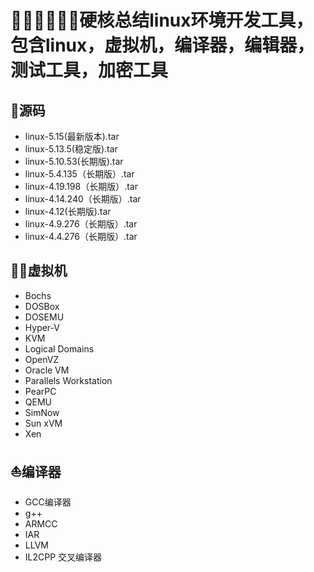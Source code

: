 # 🤸‍♀️🤾‍♀️🤸‍♂️硬核总结linux环境开发工具，包含linux，虚拟机，编译器，编辑器，测试工具，加密工具

## 🚩源码

- linux-5.15(最新版本).tar
- linux-5.13.5(稳定版).tar
- linux-5.10.53(长期版).tar
- linux-5.4.135（长期版）.tar
- linux-4.19.198（长期版）.tar
- linux-4.14.240（长期版）.tar
- linux-4.12(长期版).tar
- linux-4.9.276（长期版）.tar
- linux-4.4.276（长期版）.tar

## 🏳‍🌈虚拟机
- Bochs
- DOSBox
- DOSEMU
- Hyper-V
- KVM
- Logical Domains
- OpenVZ
- Oracle VM
- Parallels Workstation
- PearPC
- QEMU
- SimNow
- Sun xVM
- Xen

## ⛵编译器

- GCC编译器
- g++
- ARMCC
- IAR
- LLVM
- IL2CPP 交叉编译器

